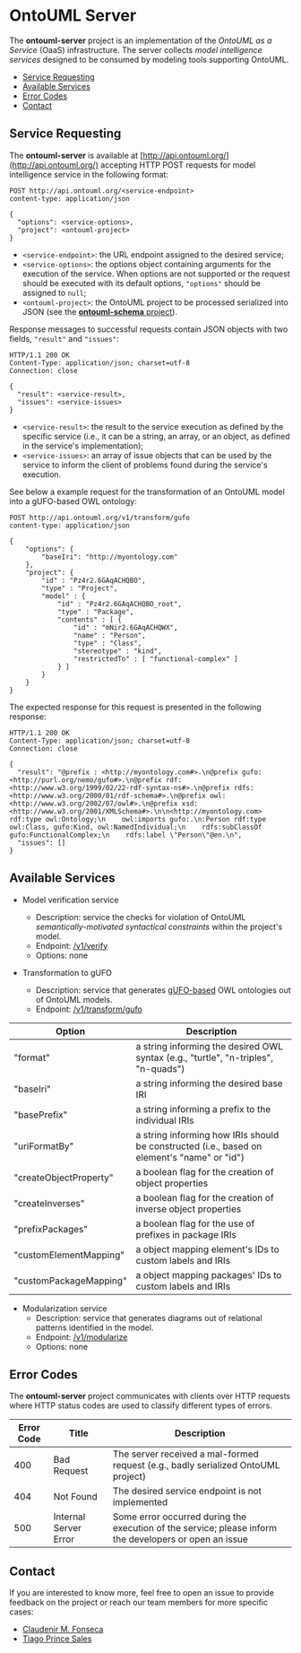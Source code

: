 # OntoUML Server

The **ontouml-server** project is an implementation of the *OntoUML as a Service* (OaaS) infrastructure. The server collects *model intelligence services* designed to be consumed by modeling tools supporting OntoUML.

* [Service Requesting](#Service-Requesting)
* [Available Services](#Available-Services)
* [Error Codes](#Available-Services)
* [Contact](#Contact)

## Service Requesting

The **ontouml-server** is available at [http://api.ontouml.org/](http://api.ontouml.org/) accepting HTTP POST requests for model intelligence service in the following format:

```HTTP
POST http://api.ontouml.org/<service-endpoint>
content-type: application/json

{
  "options": <service-options>,
  "project": <ontouml-project>
}
```

* `<service-endpoint>`: the URL endpoint assigned to the desired service;
* `<service-options>`: the options object containing arguments for the execution of the service. When options are not supported or the request should be executed with its default options, `"options"` should be assigned to `null`;
* `<ontouml-project>`: the OntoUML project to be processed serialized into JSON (see the [**ontouml-schema** project](https://github.com/OntoUML/ontouml-schema)).

Response messages to successful requests contain JSON objects with two fields, `"result"` and `"issues"`:

```HTTP
HTTP/1.1 200 OK
Content-Type: application/json; charset=utf-8
Connection: close

{
  "result": <service-result>,
  "issues": <service-issues>
}
```

* `<service-result>`: the result to the service execution as defined by the specific service (i.e., it can be a string, an array, or an object, as defined in the service's implementation);
* `<service-issues>`: an array of issue objects that can be used by the service to inform the client of problems found during the service's execution.

See below a example request for the transformation of an OntoUML model into a gUFO-based OWL ontology:

```HTTP
POST http://api.ontouml.org/v1/transform/gufo
content-type: application/json

{
    "options": {
        "baseIri": "http://myontology.com"
    },
    "project": {
        "id" : "Pz4r2.6GAqACHQBO",
        "type" : "Project",
        "model" : {
            "id" : "Pz4r2.6GAqACHQBO_root",
            "type" : "Package",
            "contents" : [ {
                "id" : "mNir2.6GAqACHQWX",
                "name" : "Person",
                "type" : "Class",
                "stereotype" : "kind",
                "restrictedTo" : [ "functional-complex" ]
            } ]
        }
    }
}
```

The expected response for this request is presented in the following response:

```HTTP
HTTP/1.1 200 OK
Content-Type: application/json; charset=utf-8
Connection: close

{
  "result": "@prefix : <http://myontology.com#>.\n@prefix gufo: <http://purl.org/nemo/gufo#>.\n@prefix rdf: <http://www.w3.org/1999/02/22-rdf-syntax-ns#>.\n@prefix rdfs: <http://www.w3.org/2000/01/rdf-schema#>.\n@prefix owl: <http://www.w3.org/2002/07/owl#>.\n@prefix xsd: <http://www.w3.org/2001/XMLSchema#>.\n\n<http://myontology.com> rdf:type owl:Ontology;\n    owl:imports gufo:.\n:Person rdf:type owl:Class, gufo:Kind, owl:NamedIndividual;\n    rdfs:subClassOf gufo:FunctionalComplex;\n    rdfs:label \"Person\"@en.\n",
  "issues": []
}
```

## Available Services

* Model verification service
  * Description: service the checks for violation of OntoUML *semantically-motivated syntactical constraints* within the project's model.
  * Endpoint: [/v1/verify](http://api.ontouml.org/v1/verify)
  * Options: none

* Transformation to gUFO
  * Description: service that generates [gUFO-based](https://nemo-ufes.github.io/gufo/) OWL ontologies out of OntoUML models.
  * Endpoint: [/v1/transform/gufo](http://api.ontouml.org/v1/transform/gufo)

| Option | Description |
|---|---|
| "format" | a string informing the desired OWL syntax (e.g., "turtle", "n-triples", "n-quads") |
| "baseIri" | a string informing the desired base IRI  |
| "basePrefix" | a string informing a prefix to the individual IRIs |
| "uriFormatBy" | a string informing how IRIs should be constructed (i.e., based on element's "name" or "id") |
| "createObjectProperty" | a boolean flag for the creation of object properties |
| "createInverses" | a boolean flag for the creation of inverse object properties |
| "prefixPackages" | a boolean flag for the use of prefixes in package IRIs |
| "customElementMapping" | a object mapping element's IDs to custom labels and IRIs |
| "customPackageMapping" | a object mapping packages' IDs to custom labels and IRIs |

* Modularization service
  * Description: service that generates diagrams out of relational patterns identified in the model.
  * Endpoint: [/v1/modularize](http://api.ontouml.org/v1/modularize)
  * Options: none

## Error Codes

The **ontouml-server** project communicates with clients over HTTP requests where HTTP status codes are used to classify different types of errors.

| Error Code | Title | Description |
|---|---|---|
| 400 | Bad Request | The server received a mal-formed request (e.g., badly serialized OntoUML project) |
| 404 | Not Found | The desired service endpoint is not implemented |
| 500 | Internal Server Error | Some error occurred during the execution of the service; please inform the developers or open an issue |

## Contact

If you are interested to know more, feel free to open an issue to provide feedback on the project or reach our team members for more specific cases:

* [Claudenir M. Fonseca](https://github.com/claudenirmf)
* [Tiago Prince Sales](https://github.com/tgoprince)

